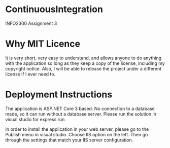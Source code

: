 # ContinuousIntegration
 INFO2300 Assignment 3

# Why MIT Licence
 It is very short, very easy to understand, and allows anyone to do anything with the application so long as they keep a copy of the   license, including my copyright notice. Also, I will be able to release the project under a different license if I ever need to.

# Deployment Instructions
 The application is ASP.NET Core 3 based. No connection to a database made, so it can run without a database server. Please run the solution in visual studio for express run.
 
 In order to install the application in your web server, please go to the Publish menu in visual studio. Choose IIS option on the left. Then go through the settings that match your IIS server configuration.
